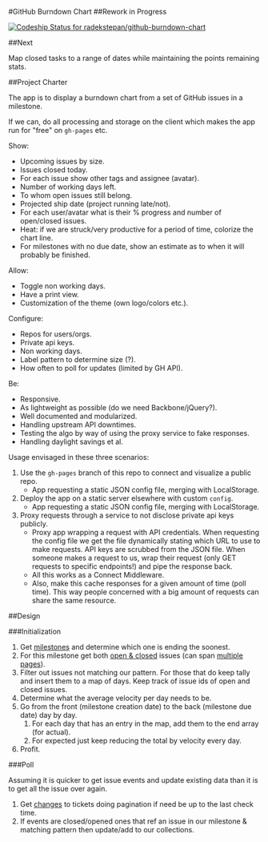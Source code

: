 #GitHub Burndown Chart
##Rework in Progress

[ ![Codeship Status for radekstepan/github-burndown-chart](https://www.codeship.io/projects/d69f4420-e5b0-0130-bbae-1632ddfb80f8/status?branch=rework)](https://www.codeship.io/projects/5855)

##Next

Map closed tasks to a range of dates while maintaining the points remaining stats.

##Project Charter

The app is to display a burndown chart from a set of GitHub issues in a milestone.

If we can, do all processing and storage on the client which makes the app run for "free" on `gh-pages` etc.

Show:

* Upcoming issues by size.
* Issues closed today.
* For each issue show other tags and assignee (avatar).
* Number of working days left.
* To whom open issues still belong.
* Projected ship date (project running late/not).
* For each user/avatar what is their % progress and number of open/closed issues.
* Heat: if we are struck/very productive for a period of time, colorize the chart line.
* For milestones with no due date, show an estimate as to when it will probably be finished.

Allow:

* Toggle non working days.
* Have a print view.
* Customization of the theme (own logo/colors etc.).

Configure:

* Repos for users/orgs.
* Private api keys.
* Non working days.
* Label pattern to determine size (?).
* How often to poll for updates (limited by GH API).

Be:

* Responsive.
* As lightweight as possible (do we need Backbone/jQuery?).
* Well documented and modularized.
* Handling upstream API downtimes.
* Testing the algo by way of using the proxy service to fake responses.
* Handling daylight savings et al.

Usage envisaged in these three scenarios:

1. Use the `gh-pages` branch of this repo to connect and visualize a public repo.
    * App requesting a static JSON config file, merging with LocalStorage.
1. Deploy the app on a static server elsewhere with custom `config`.
    * App requesting a static JSON config file, merging with LocalStorage.
1. Proxy requests through a service to not disclose private api keys publicly.
    * Proxy app wrapping a request with API credentials. When requesting the config file we get the file dynamically stating which URL to use to make requests. API keys are scrubbed from the JSON file. When someone makes a request to us, wrap their request (only GET requests to specific endpoints!) and pipe the response back.
    * All this works as a Connect Middleware.
    * Also, make this cache responses for a given amount of time (poll time). This way people concerned with a big amount of requests can share the same resource.

##Design

###Initialization

1. Get [milestones](http://developer.github.com/v3/issues/milestones/#list-milestones-for-a-repository) and determine which one is ending the soonest.
1. For this milestone get both [open & closed](http://developer.github.com/v3/issues/#list-issues-for-a-repository) issues (can span [multiple pages](http://developer.github.com/v3/#pagination)).
1. Filter out issues not matching our pattern. For those that do keep tally and insert them to a map of days. Keep track of issue ids of open and closed issues.
1. Determine what the average velocity per day needs to be.
1. Go from the front (milestone creation date) to the back (milestone due date) day by day.
    1. For each day that has an entry in the map, add them to the end array (for actual).
    1. For expected just keep reducing the total by velocity every day.
1. Profit.

###Poll

Assuming it is quicker to get issue events and update existing data than it is to get all the issue over again.

1. Get [changes](http://developer.github.com/v3/activity/events/#list-issue-events-for-a-repository) to tickets doing pagination if need be up to the last check time.
1. If events are closed/opened ones that ref an issue in our milestone & matching pattern then update/add to our collections.